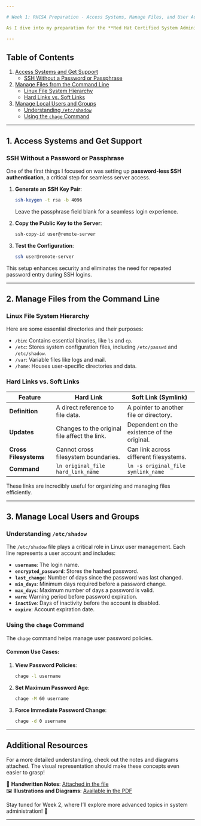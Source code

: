 ```yaml
---

# Week 1: RHCSA Preparation - Access Systems, Manage Files, and User Administration  

As I dive into my preparation for the **Red Hat Certified System Administrator (RHCSA)** exam, I’m sharing my weekly learning highlights. This week was all about accessing systems, managing files, and user administration. I’ve attached my detailed handwritten notes at the end for those who prefer a visual approach!  

---
```


## Table of Contents  
1. [Access Systems and Get Support](#access-systems-and-get-support)  
   - [SSH Without a Password or Passphrase](#ssh-without-a-password-or-passphrase)  
2. [Manage Files from the Command Line](#manage-files-from-the-command-line)  
   - [Linux File System Hierarchy](#linux-file-system-hierarchy)  
   - [Hard Links vs. Soft Links](#hard-links-vs-soft-links)  
3. [Manage Local Users and Groups](#manage-local-users-and-groups)  
   - [Understanding `/etc/shadow`](#understanding-etcshadow)  
   - [Using the `chage` Command](#using-the-chage-command)  

---

## 1. Access Systems and Get Support  

### SSH Without a Password or Passphrase  
One of the first things I focused on was setting up **password-less SSH authentication**, a critical step for seamless server access.  

1. **Generate an SSH Key Pair**:  
   ```bash
   ssh-keygen -t rsa -b 4096
   ```  
   Leave the passphrase field blank for a seamless login experience.  

2. **Copy the Public Key to the Server**:  
   ```bash
   ssh-copy-id user@remote-server
   ```  

3. **Test the Configuration**:  
   ```bash
   ssh user@remote-server
   ```  

This setup enhances security and eliminates the need for repeated password entry during SSH logins.  

---

## 2. Manage Files from the Command Line  

### Linux File System Hierarchy  
Here are some essential directories and their purposes:  
- `/bin`: Contains essential binaries, like `ls` and `cp`.  
- `/etc`: Stores system configuration files, including `/etc/passwd` and `/etc/shadow`.  
- `/var`: Variable files like logs and mail.  
- `/home`: Houses user-specific directories and data.  

### Hard Links vs. Soft Links  

| **Feature**         | **Hard Link**                                   | **Soft Link (Symlink)**                        |  
|----------------------|------------------------------------------------|-----------------------------------------------|  
| **Definition**       | A direct reference to file data.               | A pointer to another file or directory.       |  
| **Updates**          | Changes to the original file affect the link.  | Dependent on the existence of the original.   |  
| **Cross Filesystems**| Cannot cross filesystem boundaries.            | Can link across different filesystems.        |  
| **Command**          | `ln original_file hard_link_name`              | `ln -s original_file symlink_name`            |  

These links are incredibly useful for organizing and managing files efficiently.  

---

## 3. Manage Local Users and Groups  

### Understanding `/etc/shadow`  
The `/etc/shadow` file plays a critical role in Linux user management. Each line represents a user account and includes:  

- **`username`**: The login name.  
- **`encrypted_password`**: Stores the hashed password.  
- **`last_change`**: Number of days since the password was last changed.  
- **`min_days`**: Minimum days required before a password change.  
- **`max_days`**: Maximum number of days a password is valid.  
- **`warn`**: Warning period before password expiration.  
- **`inactive`**: Days of inactivity before the account is disabled.  
- **`expire`**: Account expiration date.  

### Using the `chage` Command  
The `chage` command helps manage user password policies.  

#### Common Use Cases:  
1. **View Password Policies**:  
   ```bash
   chage -l username
   ```  

2. **Set Maximum Password Age**:  
   ```bash
   chage -M 60 username
   ```  

3. **Force Immediate Password Change**:  
   ```bash
   chage -d 0 username
   ```  

---

## Additional Resources  

For a more detailed understanding, check out the notes and diagrams attached. The visual representation should make these concepts even easier to grasp!  

📄 **Handwritten Notes**: [Attached in the file](#)  
🖼️ **Illustrations and Diagrams**: [Available in the PDF](#)  

Stay tuned for Week 2, where I’ll explore more advanced topics in system administration! 🚀  

---  
